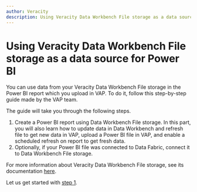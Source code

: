 ```yaml
---
author: Veracity
description: Using Veracity Data Workbench File storage as a data source for Power BI
---
```


# Using Veracity Data Workbench File storage as a data source for Power BI


You can use data from your Veracity Data Workbench File storage in the Power BI report which you upload in VAP. To do it, follow this step-by-step guide made by the VAP team.


The guide will take you through the following steps.
1. Create a Power BI report using Data Workbench File storage. In this part, you will also learn how to update data in Data Workbench and refresh file to get new data in VAP, upload a Power BI file in VAP, and enable a scheduled refresh on report to get fresh data.
2. Optionally, if your Power BI file was connected to Data Fabric, connect it to Data Workbench File storage.

For more information about Veracity Data Workbench File storage, see its documentation [here](../../dataworkbench/filestorage.md). 

Let us get started with [step 1](create-report.md).